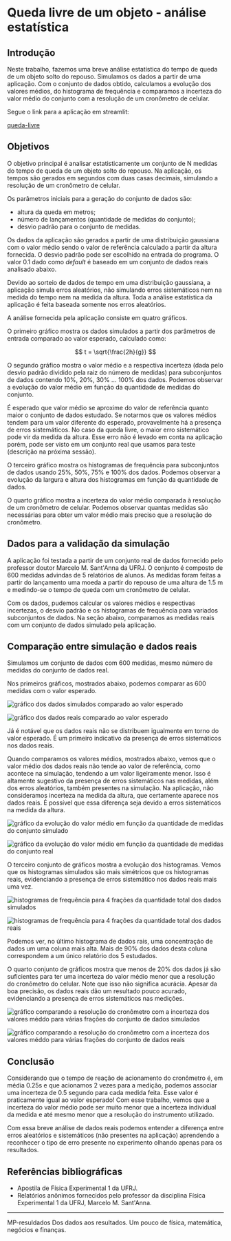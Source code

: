 # Queda livre de um objeto - análise estatística


## Introdução

Neste trabalho, fazemos uma breve análise estatística do tempo de queda de um objeto solto do repouso. Simulamos os dados a partir de uma aplicação. Com o conjunto de dados obtido, calculamos a evolução dos valores médios, do histograma de frequência e comparamos a incerteza do valor médio do conjunto com a resolução de um cronômetro de celular.

Segue o link para a aplicação em streamlit:

[queda-livre](https://queda-livre.streamlit.app/)

## Objetivos

O objetivo principal é analisar estatisticamente um conjunto de N medidas do tempo de queda de um objeto solto do repouso. Na aplicação, os tempos são gerados em segundos com duas casas decimais, simulando a resolução de um cronômetro de celular.

Os parâmetros iniciais para a geração do conjunto de dados são:

- altura da queda em metros;
- número de lançamentos (quantidade de medidas do conjunto);
- desvio padrão para o conjunto de medidas.

Os dados da aplicação são gerados a partir de uma distribuição gaussiana com o valor médio sendo o valor de referência calculado a partir da altura fornecida. O desvio padrão pode ser escolhido na entrada do programa. O valor 0.1 dado como *default* é baseado em um conjunto de dados reais analisado abaixo. 

Devido ao sorteio de dados de tempo em uma distribuição gaussiana, a aplicação simula erros aleatórios, não simulando erros sistemáticos nem na medida do tempo nem na medida da altura. Toda a análise estatística da aplicação é feita baseada somente nos erros aleatórios.

A análise fornecida pela aplicação consiste em quatro gráficos.

O primeiro gráfico mostra os dados simulados a partir dos parâmetros de entrada comparado ao valor esperado, calculado como:

$$ t = \sqrt{\frac{2h}{g}} $$

O segundo gráfico mostra o valor médio e a respectiva incerteza (dada pelo desvio padrão dividido pela raiz do número de medidas) para subconjuntos de dados contendo 10%, 20%, 30% ... 100% dos dados. Podemos observar a evolução do valor médio em função da quantidade de medidas do conjunto.

É esperado que valor médio se aproxime do valor de referência quanto maior o conjunto de dados estudado. Se notarmos que os valores médios tendem para um valor diferente do esperado, provavelmente há a presença de erros sistemáticos. No caso da queda livre, o maior erro sistemático pode vir da medida da altura. Esse erro não é levado em conta na aplicação porém, pode ser visto em um conjunto real que usamos para teste (descrição na próxima sessão).

O terceiro gráfico mostra os histogramas de frequência para subconjuntos de dados usando 25%, 50%, 75% e 100% dos dados. Podemos observar a evolução da largura e altura dos histogramas em função da quantidade de dados.

O quarto gráfico mostra a incerteza do valor médio comparada à resolução de um cronômetro de celular. Podemos observar quantas medidas são necessárias para obter um valor médio mais preciso que a resolução do cronômetro.


## Dados para a validação da simulação

A aplicação foi testada a partir de um conjunto real de dados fornecido pelo professor doutor Marcelo M. Sant'Anna da UFRJ. O conjunto é composto de 600 medidas advindas de 5 relatórios de alunos. As medidas foram feitas a partir do lançamento uma moeda a partir do repouso de uma altura de 1.5 m e medindo-se o tempo de queda com um cronômetro de celular.

Com os dados, pudemos calcular os valores médios e respectivas incertezas, o desvio padrão e os histogramas de frequência para variados subconjuntos de dados. Na seção abaixo, comparamos as medidas reais com um conjunto de dados simulado pela aplicação.

## Comparação entre simulação e dados reais

Simulamos um conjunto de dados com 600 medidas, mesmo número de medidas do conjunto de dados real.

Nos primeiros gráficos, mostrados abaixo, podemos comparar as 600 medidas com o valor esperado. 

![gráfico dos dados simulados comparado ao valor esperado](dados_simulado.png 'Gráfico dos dados simulados comparado ao valor esperado.')

![gráfico dos dados reais comparado ao valor esperado](dados_real.png 'Gráfico dos dados reais comparado ao valor esperado.')

Já é notável que os dados reais não se distribuem igualmente em torno do valor esperado. É um primeiro indicativo da presença de erros sistemáticos nos dados reais.


Quando comparamos os valores médios, mostrados abaixo, vemos que o valor médio dos dados reais não tende ao valor de referência, como acontece na simulação, tendendo a um valor ligeiramente menor. Isso é altamente sugestivo da presença de erros sistemáticos nas medidas, além dos erros aleatórios, também presentes na simulação. Na aplicação, não consideramos incerteza na medida da altura, que certamente aparece nos dados reais. É possível que essa diferença seja devido a erros sistemáticos na medida da altura.

![gráfico da evolução do valor médio em função da quantidade de medidas do conjunto simulado](medias_simulado.png 'Gráfico da evolução do valor médio em função da quantidade de medidas do conjunto simulado.')

![gráfico da evolução do valor médio em função da quantidade de medidas do conjunto real](medias_real.png 'Gráfico da evolução do valor médio em função da quantidade de medidas do conjunto real.')


O terceiro conjunto de gráficos mostra a evolução dos histogramas. Vemos que os histogramas simulados são mais simétricos que os histogramas reais, evidenciando a presença de erros sistemático nos dados reais mais uma vez.

![histogramas de frequência para 4 frações da quantidade total dos dados simulados](hist_simulado.png 'Histogramas de frequência para 4 frações da quantidade total dos dados simulados.')

![histogramas de frequência para 4 frações da quantidade total dos dados reais](hist_real.png 'Histogramas de frequência para 4 frações da quantidade total dos dados reais.')

Podemos ver, no último histograma de dados rais, uma concentração de dados um uma coluna mais alta. Mais de 90% dos dados desta coluna correspondem a um único relatório dos 5 estudados.



O quarto conjunto de gráficos mostra que menos de 20% dos dados já são suficientes para ter uma incerteza do valor médio menor que a resolução do cronômetro do celular. Note que isso não significa acurácia. Apesar da boa precisão, os dados reais dão um resultado pouco acurado, evidenciando a presença de erros sistemáticos nas medições.

![gráfico comparando a resolução do cronômetro com a incerteza dos valores méddo para várias frações do conjunto de dados simulados](desvio_simulado.png 'Gráfico comparando a resolução do cronômetro com a incerteza dos valores méddo para várias frações do conjunto de dados simulados')

![gráfico comparando a resolução do cronômetro com a incerteza dos valores méddo para várias frações do conjunto de dados reais](desvio_real.png 'Gráfico comparando a resolução do cronômetro com a incerteza dos valores méddo para várias frações do conjunto de dados reais')

## Conclusão

Considerando que o tempo de reação de acionamento do cronômetro é, em média 0.25s e que acionamos 2 vezes para a medição, podemos associar uma incerteza de 0.5 segundo para cada medida feita. Esse valor é praticamente igual ao valor esperado! Com esse trabalho, vemos que a incerteza do valor médio pode ser muito menor que a incerteza individual da medida e até mesmo menor que a resolução do instrumento utilizado. 

Com essa breve análise de dados reais podemos entender a diferença entre erros aleatórios e sistemáticos (não presentes na aplicação) aprendendo a reconhecer o tipo de erro presente no experimento olhando apenas para os resultados.


## Referências bibliográficas

- Apostila de Física Experimental 1 da UFRJ.
- Relatórios anônimos fornecidos pelo professor da disciplina Física Experimental 1 da UFRJ, Marcelo M. Sant'Anna.

-----------------------------------------------------------------------------
MP-resuldados
Dos dados aos resultados. Um pouco de física, matemática, negócios e finanças.
